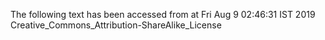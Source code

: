The following text has been accessed from at Fri Aug 9 02:46:31 IST 2019
Creative_Commons_Attribution-ShareAlike_License
